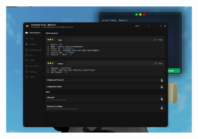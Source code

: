 ![Alt Text](https://raw.githubusercontent.com/MerrySubs4t/fetching/refs/heads/main/Tools/image%20(1).webp)

